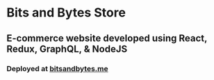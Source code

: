 # Bits and Bytes Store

## E-commerce website developed using React, Redux, GraphQL, & NodeJS

### Deployed at [bitsandbytes.me](https://bitsandbytes.me/)


